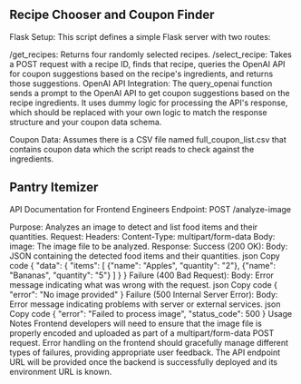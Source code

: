 ## Recipe Chooser and Coupon Finder

Flask Setup: This script defines a simple Flask server with two routes:

/get_recipes: Returns four randomly selected recipes.
/select_recipe: Takes a POST request with a recipe ID, finds that recipe, queries the OpenAI API for coupon suggestions based on the recipe's ingredients, and returns those suggestions.
OpenAI API Integration: The query_openai function sends a prompt to the OpenAI API to get coupon suggestions based on the recipe ingredients. It uses dummy logic for processing the API's response, which should be replaced with your own logic to match the response structure and your coupon data schema.

Coupon Data: Assumes there is a CSV file named full_coupon_list.csv that contains coupon data which the script reads to check against the ingredients.


## Pantry Itemizer

API Documentation for Frontend Engineers
Endpoint: POST /analyze-image

Purpose: Analyzes an image to detect and list food items and their quantities.
Request:
Headers:
Content-Type: multipart/form-data
Body:
image: The image file to be analyzed.
Response:
Success (200 OK):
Body: JSON containing the detected food items and their quantities.
json
Copy code
{
  "data": {
    "items": [
      {"name": "Apples", "quantity": "2"},
      {"name": "Bananas", "quantity": "5"}
    ]
  }
}
Failure (400 Bad Request):
Body: Error message indicating what was wrong with the request.
json
Copy code
{
  "error": "No image provided"
}
Failure (500 Internal Server Error):
Body: Error message indicating problems with server or external services.
json
Copy code
{
  "error": "Failed to process image",
  "status_code": 500
}
Usage Notes
Frontend developers will need to ensure that the image file is properly encoded and uploaded as part of a multipart/form-data POST request.
Error handling on the frontend should gracefully manage different types of failures, providing appropriate user feedback.
The API endpoint URL will be provided once the backend is successfully deployed and its environment URL is known.

